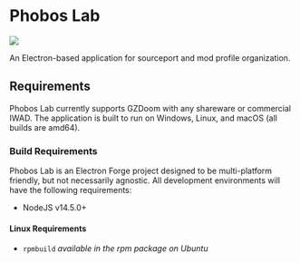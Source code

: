 # Phobos Lab

<img src="https://travis-ci.org/mccarrmb/phobos-lab.svg?branch=master">

An Electron-based application for sourceport and mod profile organization.

## Requirements

Phobos Lab currently supports GZDoom with any shareware or commercial IWAD. The application is built to run on Windows, Linux, and macOS (all builds are amd64).

### Build Requirements

Phobos Lab is an Electron Forge project designed to be multi-platform friendly, but not necessarily agnostic. All development environments will have the following requirements:

* NodeJS v14.5.0+

#### Linux Requirements

* `rpmbuild` *available in the rpm package on Ubuntu*

